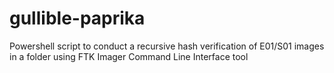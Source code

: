 # gullible-paprika
 Powershell script to conduct a recursive hash verification of E01/S01 images in a folder using FTK Imager Command Line Interface tool
